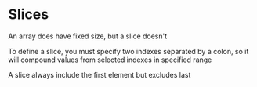 # Slices

An array does have fixed size, but a slice doesn't

To define a slice, you must specify two indexes separated by a colon, so it will compound values from selected indexes in specified range

A slice always include the first element but excludes last
